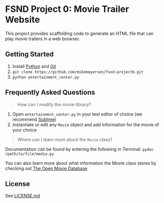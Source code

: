 # FSND Project 0: Movie Trailer Website

This project provides scaffolding code to generate an HTML file that can play movie trailers in a web browser.

## Getting Started

1. Install [Python](https://www.python.org/) and [Git](https://git-scm.com/)
2. `git clone https://github.com/mikemeyerson/fsnd-project0.git`
3. `python entertainment_center.py`

## Frequently Asked Questions

> How can I modify the movie library?

1. Open `entertainment_center.py` in your text editor of choice (we recommend [Sublime](https://www.sublimetext.com/))
2. Instantiate or edit any `Movie` object and add information for the movie of your choice

> Where can I learn more about the `Movie` class?

Documentation can be found by entering the following in Terminal:
`pydoc /path/to/file/media.py`

You can also learn more about what information the Movie class stores by checking out [The Open Movie Database](http://www.omdbapi.com/)
## License

See [LICENSE.md](https://github.com/mikemeyerson/fsnd-project0/blob/master/LICENSE)
